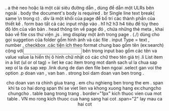 . a 
thẻ neo hoặc là một cái siêu đường dẫn , dùng để dẫn một ULRs bên ngoài 
. body 
the document's body is required 
. br
 Single line text break( same \n trong c)
 . div 
 là một khối của page để bố trí các thành phần của thiết kế
 . form 
 bao tất cả các input nhập vào
 . h1 h2 h3 h4 
 tiêu đề tùy theo độ lớn của văn bản 
 . head
 thông tin về page đó , chứa những thẻ meta , khai báo về file css thư viện ,js
 . img 
 display một ảnh trong page 
 . (./) dùng cho gọi suggetion của folder gồm hình ảnh và các file 
 . input 
 Type = text , number , checkbox
 .các tiện ích theo format chung bao gồm tên (ex:search) cộng với<input >
 bên trong input bao gồm các tên va value value la hiển thị ô hình chữ nhật 
 có các chữ theo tên giá trị
.li
List item in a list (ul or ol tag) = liet ke cac item trong mot danh sach
ul la chua sap xep
ol la da sap xep
.link 
dung de dan den file ben ngoai
.select 
gan voi the option
.p
doan van , van ban 
. strong 
boi dam doan van ben trong
.<p style="text-align: center;"> 
cho doan van ra chinh giua trang
. em
chu nghieng ben trong the em 
. span
khi ta co hai dong span thi se viet lien va khong xuong hang 
ex:<span>chungcho</span>
   <span>chungcho</span>
. table
bang trong trang
. border="1px"
kich thuoc vien cua mot table
. <td colspan="2">VN</td>
mo rong kich thuoc cua hang sang hai cot
.span="2" lay mau ca hai cot